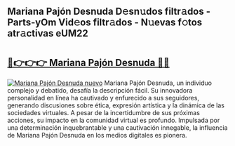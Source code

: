 ## Mariana Pajón Desnuda D𝚎sn𝚞dos filtr𝚊dos - Parts-yOm Vid𝚎os filtr𝚊dos - N𝚞evas f𝚘tos atr𝚊ctivas eUM22

# <h2><a href="http://mba01ux.tromn.icu/?c=Mariana+Paj%c3%b3n+Desnuda">🔗👉👉👉 Mariana Pajón Desnuda 🔗🔗</a></h2>

[![Mariana Pajón Desnuda nuevo](https://i.imgur.com/pEAQMta.gif)](http://mba01ux.tromn.icu/?c=Mariana+Paj%c3%b3n+Desnuda)
Mariana Pajón Desnuda, un individuo complejo y debatido, desafía la descripción fácil. Su innovadora personalidad en línea ha cautivado y enfurecido a sus seguidores, generando discusiones sobre ética, expresión artística y la dinámica de las sociedades virtuales. A pesar de la incertidumbre de sus próximas acciones, su impacto en la comunidad virtual es profundo. Impulsada por una determinación inquebrantable y una cautivación innegable, la influencia de Mariana Pajón Desnuda en los medios digitales es pionera.
